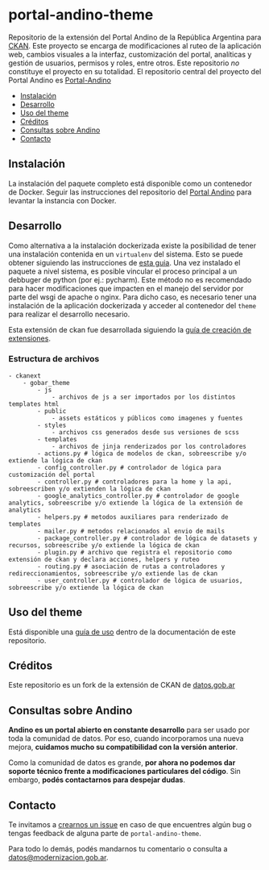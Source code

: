 # portal-andino-theme

Repositorio de la extensión del Portal Andino de la República Argentina para [CKAN](https://ckan.org/). Este proyecto se encarga de modificaciones al ruteo de la aplicación web, cambios visuales a la interfaz, customización del portal, analíticas y gestión de usuarios, permisos y roles, entre otros. Este repositorio *no* constituye el proyecto en su totalidad. El repositorio central del proyecto del Portal Andino es [Portal-Andino](https://github.com/datosgobar/portal-andino)

- [Instalación](#instalaci%C3%B3n)
- [Desarrollo](#desarrollo)
- [Uso del theme](#uso-del-theme)
- [Créditos](#cr%C3%A9ditos)
- [Consultas sobre Andino](#consultas-sobre-andino)
- [Contacto](#contacto)

## Instalación

La instalación del paquete completo está disponible como un contenedor de Docker. Seguir las instrucciones del repositorio del [Portal Andino](https://github.com/datosgobar/portal-andino) para levantar la instancia con Docker.

## Desarrollo

Como alternativa a la instalación dockerizada existe la posibilidad de tener una instalación contenida en un `virtualenv` del sistema. Esto se puede obtener siguiendo las instrucciones de [esta guia](http://docs.ckan.org/en/ckan-2.5.2/maintaining/installing/install-from-source.html). Una vez instalado el paquete a nivel sistema, es posible vincular el proceso principal a un debbuger de python (por ej.: pycharm). Este método no es recomendado para hacer modificaciones que impacten en el manejo del servidor por parte del wsgi de apache o nginx. Para dicho caso, es necesario tener una instalación de la aplicación dockerizada y acceder al contenedor del `theme` para realizar el desarrollo necesario.

Esta extensión de ckan fue desarrollada siguiendo la [guía de creación de extensiones](http://docs.ckan.org/en/ckan-2.5.2/extensions/tutorial.html).

### Estructura de archivos

```
- ckanext
    - gobar_theme
        - js
            - archivos de js a ser importados por los distintos templates html
        - public
            - assets estáticos y públicos como imagenes y fuentes
        - styles
            - archivos css generados desde sus versiones de scss
        - templates
            - archivos de jinja renderizados por los controladores
        - actions.py # lógica de modelos de ckan, sobreescribe y/o extiende la lógica de ckan
        - config_controller.py # controlador de lógica para customización del portal
        - controller.py # controladores para la home y la api, sobreescriben y/o extienden la lógica de ckan
        - google_analytics_controller.py # controlador de google analytics, sobreescribe y/o extiende la lógica de la extensión de analytics
        - helpers.py # metodos auxiliares para renderizado de templates
        - mailer.py # metodos relacionados al envio de mails
        - package_controller.py # controlador de lógica de datasets y recursos, sobreescribe y/o extiende la lógica de ckan
        - plugin.py # archivo que registra el repositorio como extensión de ckan y declara acciones, helpers y ruteo
        - routing.py # asociación de rutas a controladores y redireccionamientos, sobreescribe y/o extiende las de ckan
        - user_controller.py # controlador de lógica de usuarios, sobreescribe y/o extiende la lógica de ckan
```

## Uso del theme

Está disponible una [guía de uso](./docs/guia_uso_portal_andino.md) dentro de la documentación de este repositorio.

## Créditos

Este repositorio es un fork de la extensión de CKAN de [datos.gob.ar](https://github.com/datosgobar/datos.gob.ar)

## Consultas sobre Andino

**Andino es un portal abierto en constante desarrollo** para ser usado por toda la comunidad de datos. Por eso, cuando incorporamos una nueva mejora, **cuidamos mucho su compatibilidad con la versión anterior**.

Como la comunidad de datos es grande, **por ahora no podemos dar soporte técnico frente a modificaciones particulares del código**. Sin embargo, **podés contactarnos para despejar dudas**.

## Contacto

Te invitamos a [crearnos un issue](https://github.com/datosgobar/portal-andino-theme/issues/new?title=Encontre%20un%20bug%20en%20andino) en caso de que encuentres algún bug o tengas feedback de alguna parte de `portal-andino-theme`.

Para todo lo demás, podés mandarnos tu comentario o consulta a [datos@modernizacion.gob.ar](mailto:datos@modernizacion.gob.ar).
